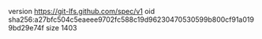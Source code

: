 version https://git-lfs.github.com/spec/v1
oid sha256:a27bfc504c5eaeee9702fc588c19d96230470530599b800cf91a0199bd29e74f
size 1403
